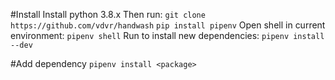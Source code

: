 #Install
Install python 3.8.x
Then run:
    `git clone https://github.com/vdvr/handwash`
    `pip install pipenv`
    Open shell in current environment:
    `pipenv shell`
    Run to install new dependencies:
    `pipenv install --dev`
    
#Add dependency
`pipenv install <package>`